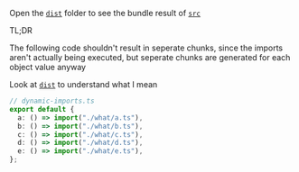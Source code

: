 Open the [`dist`](./dist) folder to see the bundle result of [`src`](./src/index.ts)

TL;DR

The following code shouldn't result in seperate chunks, since the imports aren't actually being executed, but seperate chunks are generated for each object value anyway

Look at [`dist`](./dist) to understand what I mean

```ts
// dynamic-imports.ts
export default {
  a: () => import("./what/a.ts"),
  b: () => import("./what/b.ts"),
  c: () => import("./what/c.ts"),
  d: () => import("./what/d.ts"),
  e: () => import("./what/e.ts"),
};
```
